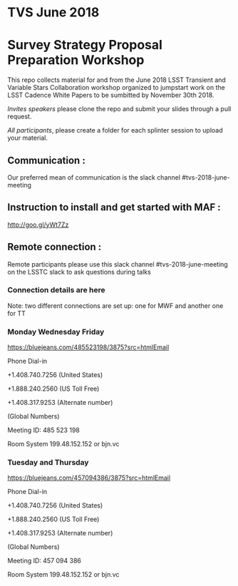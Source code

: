 # TVS June 2018 
# Survey Strategy Proposal Preparation Workshop


This repo collects material for and from the June 2018 LSST Transient and Variable Stars Collaboration workshop organized to jumpstart work on the LSST Cadence White Papers to be sumbitted by November 30th 2018.

*Invites speakers* please clone the repo and submit your slides through a pull request.

*All participants*, please create a folder for each splinter session to upload your material.

## Communication :  

Our preferred mean of communication is the slack channel #tvs-2018-june-meeting


## Instruction to install and get started with MAF :

http://goo.gl/yWt7Zz


## Remote connection :

Remote participants please use this slack channel #tvs-2018-june-meeting on the LSSTC slack to ask questions during talks

### Connection details are here

Note: two different connections are set up: one for MWF and another one for TT

### Monday Wednesday Friday

https://bluejeans.com/485523198/3875?src=htmlEmail

Phone Dial-in

+1.408.740.7256 (United States)

+1.888.240.2560 (US Toll Free)

+1.408.317.9253 (Alternate number)

(Global Numbers)

Meeting ID: 485 523 198

Room System 
199.48.152.152 or bjn.vc


### Tuesday and Thursday
https://bluejeans.com/457094386/3875?src=htmlEmail

Phone Dial-in

+1.408.740.7256 (United States)

+1.888.240.2560 (US Toll Free)

+1.408.317.9253 (Alternate number)

(Global Numbers)

Meeting ID: 457 094 386

Room System 199.48.152.152 or bjn.vc
